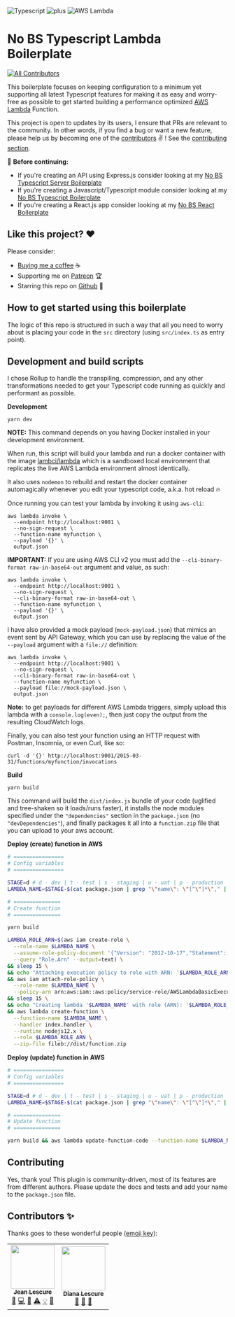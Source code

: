 ![Typescript](https://assets.jeanlescure.io/f8mvuN.svg)
![plus](https://assets.jeanlescure.io/gxaoy.svg)
![AWS Lambda](https://assets.jeanlescure.io/xO8TmJzK.svg)

# No BS Typescript Lambda Boilerplate

<!-- ALL-CONTRIBUTORS-BADGE:START - Do not remove or modify this section -->
[![All Contributors](https://img.shields.io/badge/all_contributors-2-orange.svg?style=flat-square)](#contributors-)
<!-- ALL-CONTRIBUTORS-BADGE:END -->

This boilerplate focuses on keeping configuration to a minimum yet supporting all latest Typescript
features for making it as easy and worry-free as possible to get started building a performance
optimized [AWS Lambda](https://aws.amazon.com/lambda/) Function.

This project is open to updates by its users, I ensure that PRs are relevant to the community.
In other words, if you find a bug or want a new feature, please help us by becoming one of the
[contributors](#contributors-) ✌️ ! See the [contributing section](#contributing).

🚨 **Before continuing:**

- If you're creating an API using Express.js consider looking at my [No BS Typescript Server Boilerplate](https://github.com/jeanlescure/no-bs-typescript-server-boilerplate)
- If you're creating a Javascript/Typescript module consider looking at my [No BS Typescript Boilerplate](https://github.com/jeanlescure/no-bs-typescript-boilerplate)
- If you're creating a React.js app consider looking at my [No BS React Boilerplate](https://github.com/jeanlescure/no-bs-react-boilerplate)

## Like this project? ❤️

Please consider:

- [Buying me a coffee](https://www.buymeacoffee.com/jeanlescure) ☕
- Supporting me on [Patreon](https://www.patreon.com/jeanlescure) 🏆
- Starring this repo on [Github](https://github.com/jeanlescure/string-crypto) 🌟

## How to get started using this boilerplate

The logic of this repo is structured in such a way that all you need to worry about is placing your
code in the `src` directory (using `src/index.ts` as entry point).

## Development and build scripts

I chose Rollup to handle the transpiling, compression, and any other transformations needed to get
your Typescript code running as quickly and performant as possible.

**Development**

```
yarn dev
```

**NOTE:** This command depends on you having Docker installed in your development environment.

When run, this script will build your lambda and run a docker container with the image [lambci/lambda](https://hub.docker.com/r/lambci/lambda)
which is a sandboxed local environment that replicates the live AWS Lambda environment almost identically.

It also uses `nodemon` to rebuild and restart the docker container automagically whenever you
edit your typescript code, a.k.a. hot reload :fire:

Once running you can test your lambda by invoking it using `aws-cli`:

```
aws lambda invoke \
  --endpoint http://localhost:9001 \
  --no-sign-request \
  --function-name myfunction \
  --payload '{}' \
  output.json
```

**IMPORTANT:** If you are using AWS CLI v2 you must add the `--cli-binary-format raw-in-base64-out`
argument and value, as such:

```
aws lambda invoke \
  --endpoint http://localhost:9001 \
  --no-sign-request \
  --cli-binary-format raw-in-base64-out \
  --function-name myfunction \
  --payload '{}' \
  output.json
```

I have also provided a mock payload (`mock-payload.json`) that mimics an event sent by API Gateway,
which you can use by replacing the value of the `--payload` argument with a `file://` definition:

```
aws lambda invoke \
  --endpoint http://localhost:9001 \
  --no-sign-request \
  --cli-binary-format raw-in-base64-out \
  --function-name myfunction \
  --payload file://mock-payload.json \
  output.json
```

**Note:** to get payloads for different AWS Lambda triggers, simply upload this lambda with a
`console.log(even);`, then just copy the output from the resulting CloudWatch logs.

Finally, you can also test your function using an HTTP request with Postman, Insomnia, or even Curl, like so:

```
curl -d '{}' http://localhost:9001/2015-03-31/functions/myfunction/invocations
```

**Build**

```
yarn build
```

This command will build the `dist/index.js` bundle of your code (uglified and tree-shaken so it
loads/runs faster), it installs the node modules specified under the `"dependencies"` section
in the `package.json` (no `"devDependencies"`), and finally packages it all into a `function.zip`
file that you can upload to your aws account.

**Deploy (create) function in AWS**

```sh
# ================
# Config variables
# ================

STAGE=d # d - dev | t - test | s - staging | u - uat | p - production
LAMBDA_NAME=$STAGE-$(cat package.json | grep "\"name\": \"[^\"]*\"," | sed 's/.*"name": "\([^"]*\)".*/\1/')

# ===============
# Create function
# ===============

yarn build

LAMBDA_ROLE_ARN=$(aws iam create-role \
  --role-name $LAMBDA_NAME \
  --assume-role-policy-document '{"Version": "2012-10-17","Statement": [{ "Effect": "Allow", "Principal": {"Service": "lambda.amazonaws.com"}, "Action": "sts:AssumeRole"}]}' \
  --query "Role.Arn" --output=text) \
&& sleep 15 \
&& echo "Attaching execution policy to role with ARN: '$LAMBDA_ROLE_ARN'..." \
&& aws iam attach-role-policy \
  --role-name $LAMBDA_NAME \
  --policy-arn arn:aws:iam::aws:policy/service-role/AWSLambdaBasicExecutionRole \
&& sleep 15 \
&& echo "Creating lambda '$LAMBDA_NAME' with role (ARN): '$LAMBDA_ROLE_ARN'..." \
&& aws lambda create-function \
  --function-name $LAMBDA_NAME \
  --handler index.handler \
  --runtime nodejs12.x \
  --role $LAMBDA_ROLE_ARN \
  --zip-file fileb://dist/function.zip
```

**Deploy (update) function in AWS**

```sh
# ================
# Config variables
# ================

STAGE=d # d - dev | t - test | s - staging | u - uat | p - production
LAMBDA_NAME=$STAGE-$(cat package.json | grep "\"name\": \"[^\"]*\"," | sed 's/.*"name": "\([^"]*\)".*/\1/')

# ===============
# Update function
# ===============

yarn build && aws lambda update-function-code --function-name $LAMBDA_NAME --zip-file fileb://dist/function.zip
```

## Contributing

Yes, thank you! This plugin is community-driven, most of its features are from different authors.
Please update the docs and tests and add your name to the `package.json` file.

## Contributors ✨

Thanks goes to these wonderful people ([emoji key](https://allcontributors.org/docs/en/emoji-key)):
<!-- ALL-CONTRIBUTORS-LIST:START - Do not remove or modify this section -->
<!-- prettier-ignore-start -->
<!-- markdownlint-disable -->
<table>
  <tr>
    <td align="center"><a href="https://jeanlescure.cr"><img src="https://avatars2.githubusercontent.com/u/3330339?v=4" width="100px;" alt=""/><br /><sub><b>Jean Lescure</b></sub></a><br /><a href="#maintenance-jeanlescure" title="Maintenance">🚧</a> <a href="https://github.com/jeanlescure/no-bs-typescript-lambda-boilerplate/commits?author=jeanlescure" title="Code">💻</a> <a href="#userTesting-jeanlescure" title="User Testing">📓</a> <a href="https://github.com/jeanlescure/no-bs-typescript-lambda-boilerplate/commits?author=jeanlescure" title="Tests">⚠️</a> <a href="#example-jeanlescure" title="Examples">💡</a> <a href="https://github.com/jeanlescure/no-bs-typescript-lambda-boilerplate/commits?author=jeanlescure" title="Documentation">📖</a></td>
    <td align="center"><a href="https://dianalu.design"><img src="https://avatars2.githubusercontent.com/u/1036995?v=4" width="100px;" alt=""/><br /><sub><b>Diana Lescure</b></sub></a><br /><a href="https://github.com/jeanlescure/no-bs-typescript-lambda-boilerplate/commits?author=DiLescure" title="Documentation">📖</a> <a href="https://github.com/jeanlescure/no-bs-typescript-lambda-boilerplate/pulls?q=is%3Apr+reviewed-by%3ADiLescure" title="Reviewed Pull Requests">👀</a> <a href="#design-DiLescure" title="Design">🎨</a></td>
  </tr>
</table>

<!-- markdownlint-enable -->
<!-- prettier-ignore-end -->
<!-- ALL-CONTRIBUTORS-LIST:END -->
